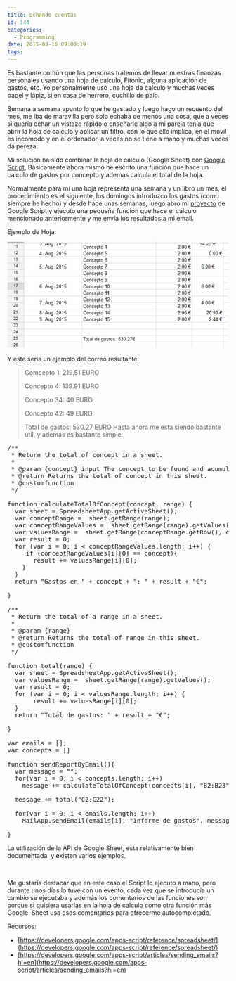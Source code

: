 ```yaml
---
title: Echando cuentas
id: 144
categories:
  - Programming
date: 2015-08-16 09:00:19
tags:
---
```


Es bastante común que las personas tratemos de llevar nuestras finanzas personales usando una hoja de calculo, Fitonic, alguna aplicación de gastos, etc. Yo personalmente uso una hoja de calculo y muchas veces papel y lápiz, si en casa de herrero, cuchillo de palo.
<!-- more -->
Semana a semana apunto lo que he gastado y luego hago un recuento del mes, me iba de maravilla pero solo echaba de menos una cosa, que a veces si quería echar un vistazo rápido o enseñarle algo a mi pareja tenía que abrir la hoja de calculo y aplicar un filtro, con lo que ello implica, en el móvil es incomodo y en el ordenador, a veces no se tiene a mano y muchas veces da pereza.

Mi solución ha sido combinar la hoja de calculo (Google Sheet) con [Google Script](https://developers.google.com/apps-script/?hl=en), Básicamente ahora mismo he escrito una función que hace un calculo de gastos por concepto y además calcula el total de la hoja.

Normalmente para mi una hoja representa una semana y un libro un mes, el procedimiento es el siguiente, los domingos introduzco los gastos (como siempre he hecho) y desde hace unas semanas, luego abro mi [proyecto](https://script.google.com) de Google Script y ejecuto una pequeña función que hace el calculo mencionado anteriormente y me envía los resultados a mi email.

Ejemplo de Hoja:

[![sheetexample](/images/2015/08/sheetexample.jpg)](/images/2015/08/sheetexample.jpg)

Y este sería un ejemplo del correo resultante:
> Comcepto 1: 219.51 EURO
> 
> Concepto 4: 139.91 EURO
> 
> Concepto 34: 40 EURO
> 
> Concepto 42: 49 EURO
> 
> 
> Total de gastos: 530.27 EURO
Hasta ahora me esta siendo bastante útil, y además es bastante simple:
<pre class="lang:js decode:true">/**
 * Return the total of concept in a sheet.
 *
 * @param {concept} input The concept to be found and acumulate the total.
 * @return Returns the total of concept in this sheet.
 * @customfunction
 */

function calculateTotalOfConcept(concept, range) {
  var sheet = SpreadsheetApp.getActiveSheet();
  var conceptRange =  sheet.getRange(range);
  var conceptRangeValues =  sheet.getRange(range).getValues();
  var valuesRange =  sheet.getRange(conceptRange.getRow(), conceptRange.getColumn() + 1, conceptRange.getNumRows()).getValues();
  var result = 0;
  for (var i = 0; i &lt; conceptRangeValues.length; i++) {
     if (conceptRangeValues[i][0] == concept){
       result += valuesRange[i][0];
    }
  }
  return "Gastos en " + concept + ": " + result + "€";

}

/**
 * Return the total of a range in a sheet.
 *
 * @param {range} 
 * @return Returns the total of range in this sheet.
 * @customfunction
 */

function total(range) {
  var sheet = SpreadsheetApp.getActiveSheet();  
  var valuesRange =  sheet.getRange(range).getValues();
  var result = 0;
  for (var i = 0; i &lt; valuesRange.length; i++) {
       result += valuesRange[i][0];
  }
  return "Total de gastos: " + result + "€";

}

var emails = [];
var concepts = []

function sendReportByEmail(){
  var message = "";
  for(var i = 0; i &lt; concepts.length; i++)
    message += calculateTotalOfConcept(concepts[i], "B2:B23") + "\n";

  message += total("C2:C22");

  for(var i = 0; i &lt; emails.length; i++)
    MailApp.sendEmail(emails[i], "Informe de gastos", message);

}</pre>
La utilización de la API de Google Sheet, esta relativamente bien documentada  y existen varios ejemplos.

&nbsp;

Me gustaría destacar que en este caso el Script lo ejecuto a mano, pero durante unos días lo tuve con un evento, cada vez que se introducía un cambio se ejecutaba y además los comentarios de las funciones son porque si quisiera usarlas en la hoja de calculo como otra función más Google  Sheet usa esos comentarios para ofrecerme autocompletado.

Recursos:

*   [https://developers.google.com/apps-script/reference/spreadsheet/](https://developers.google.com/apps-script/reference/spreadsheet/)
*   [https://developers.google.com/apps-script/articles/sending_emails?hl=en](https://developers.google.com/apps-script/articles/sending_emails?hl=en)
&nbsp;